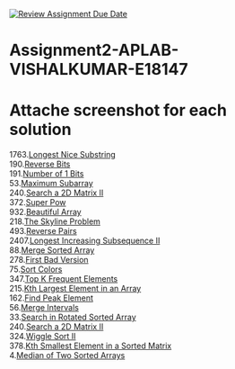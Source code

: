 [![Review Assignment Due Date](https://classroom.github.com/assets/deadline-readme-button-22041afd0340ce965d47ae6ef1cefeee28c7c493a6346c4f15d667ab976d596c.svg)](https://classroom.github.com/a/xx5IrPZW)
# Assignment2-APLAB-VISHALKUMAR-E18147 
# Attache screenshot for each solution
1763.[Longest Nice Substring](https://leetcode.com/problems/longest-nice-substring/description/)<br>
190.[Reverse Bits](https://leetcode.com/problems/reverse-bits/description/)<br>
191.[Number of 1 Bits](https://leetcode.com/problems/number-of-1-bits/description/)<br>
53.[Maximum Subarray](https://leetcode.com/problems/maximum-subarray/description/)<br>
240.[Search a 2D Matrix II](https://leetcode.com/problems/search-a-2d-matrix-ii/description/)<br>
372.[Super Pow](https://leetcode.com/problems/super-pow/description/)<br>
932.[Beautiful Array](https://leetcode.com/problems/beautiful-array/description/)<br>
218.[The Skyline Problem](https://leetcode.com/problems/the-skyline-problem/description/)<br>
493.[Reverse Pairs](https://leetcode.com/problems/reverse-pairs/description/)<br>
2407.[Longest Increasing Subsequence II](https://leetcode.com/problems/longest-increasing-subsequence-ii/description/)<br>
88.[Merge Sorted Array](https://leetcode.com/problems/merge-sorted-array/description/)<br>
278.[First Bad Version](https://leetcode.com/problems/first-bad-version/description/)<br>
75.[Sort Colors](https://leetcode.com/problems/sort-colors/description/)<br>
347.[Top K Frequent Elements](https://leetcode.com/problems/top-k-frequent-elements/description/)<br>
215.[Kth Largest Element in an Array](https://leetcode.com/problems/kth-largest-element-in-an-array/description/)<br>
162.[Find Peak Element](https://leetcode.com/problems/find-peak-element/description/)<br>
56.[Merge Intervals](https://leetcode.com/problems/merge-intervals/description/)<br>
33.[Search in Rotated Sorted Array](https://leetcode.com/problems/search-in-rotated-sorted-array/description/)<br>
240.[Search a 2D Matrix II](https://leetcode.com/problems/search-a-2d-matrix-ii/description/)<br>
324.[Wiggle Sort II](https://leetcode.com/problems/wiggle-sort-ii/description/)<br>
378.[Kth Smallest Element in a Sorted Matrix](https://leetcode.com/problems/kth-smallest-element-in-a-sorted-matrix/description/)<br>
4.[Median of Two Sorted Arrays](https://leetcode.com/problems/median-of-two-sorted-arrays/description/)<br>
